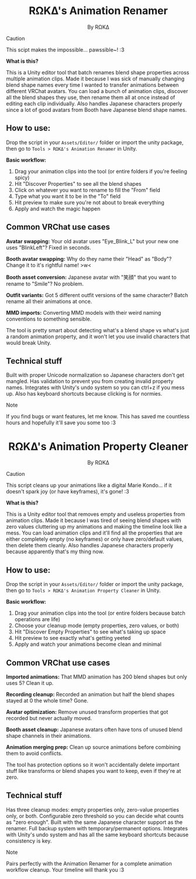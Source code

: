 <div align="center">
  <h1>RΩKΔ's Animation Renamer</h1>
  <p>By RΩKΔ</p>
</div>

> [!CAUTION]
> This scipt makes the impossible... pawssible~! :3

**What is this?**

This is a Unity editor tool that batch renames blend shape properties across multiple animation clips. Made it because I was sick of manually changing blend shape names every time I wanted to transfer animations between different VRChat avatars. You can load a bunch of animation clips, discover all the blend shapes they use, then rename them all at once instead of editing each clip individually. Also handles Japanese characters properly since a lot of good avatars from Booth have Japanese blend shape names.

## How to use:

Drop the script in your `Assets/Editor/` folder or import the unity package, then go to `Tools > RΩKΔ's Animation Renamer` in Unity.

**Basic workflow:**
1. Drag your animation clips into the tool (or entire folders if you're feeling spicy)
2. Hit "Discover Properties" to see all the blend shapes
3. Click on whatever you want to rename to fill the "From" field
4. Type what you want it to be in the "To" field  
5. Hit preview to make sure you're not about to break everything
6. Apply and watch the magic happen

## Common VRChat use cases

**Avatar swapping:** Your old avatar uses "Eye_Blink_L" but your new one uses "BlinkLeft"? Fixed in seconds.

**Booth avatar swapping:** Why do they name their "Head" as "Body"? Change it to it's rightful name! >w<

**Booth asset conversion:** Japanese avatar with "笑顔" that you want to rename to "Smile"? No problem.

**Outfit variants:** Got 5 different outfit versions of the same character? Batch rename all their animations at once.

**MMD imports:** Converting MMD models with their weird naming conventions to something sensible.

The tool is pretty smart about detecting what's a blend shape vs what's just a random animation property, and it won't let you use invalid characters that would break Unity.

## Technical stuff

Built with proper Unicode normalization so Japanese characters don't get mangled. Has validation to prevent you from creating invalid property names. Integrates with Unity's undo system so you can ctrl+z if you mess up. Also has keyboard shortcuts because clicking is for normies.

> [!NOTE]  
> If you find bugs or want features, let me know. This has saved me countless hours and hopefully it'll save you some too :3


<div align="center">
  <h1>RΩKΔ's Animation Property Cleaner</h1>
  <p>By RΩKΔ</p>
</div>

> [!CAUTION]
> This script cleans up your animations like a digital Marie Kondo... if it doesn't spark joy (or have keyframes), it's gone! :3

**What is this?**

This is a Unity editor tool that removes empty and useless properties from animation clips. Made it because I was tired of seeing blend shapes with zero values cluttering up my animations and making the timeline look like a mess. You can load animation clips and it'll find all the properties that are either completely empty (no keyframes) or only have zero/default values, then delete them cleanly. Also handles Japanese characters properly because apparently that's my thing now.

## How to use:

Drop the script in your `Assets/Editor/` folder or import the unity package, then go to `Tools > RΩKΔ's Animation Property Cleaner` in Unity.

**Basic workflow:**
1. Drag your animation clips into the tool (or entire folders because batch operations are life)
2. Choose your cleanup mode (empty properties, zero values, or both)
3. Hit "Discover Empty Properties" to see what's taking up space
4. Hit preview to see exactly what's getting yeeted
5. Apply and watch your animations become clean and minimal

## Common VRChat use cases

**Imported animations:** That MMD animation has 200 blend shapes but only uses 5? Clean it up.

**Recording cleanup:** Recorded an animation but half the blend shapes stayed at 0 the whole time? Gone.

**Avatar optimization:** Remove unused transform properties that got recorded but never actually moved.

**Booth asset cleanup:** Japanese avatars often have tons of unused blend shape channels in their animations.

**Animation merging prep:** Clean up source animations before combining them to avoid conflicts.

The tool has protection options so it won't accidentally delete important stuff like transforms or blend shapes you want to keep, even if they're at zero.

## Technical stuff

Has three cleanup modes: empty properties only, zero-value properties only, or both. Configurable zero threshold so you can decide what counts as "zero enough". Built with the same Japanese character support as the renamer. Full backup system with temporary/permanent options. Integrates with Unity's undo system and has all the same keyboard shortcuts because consistency is key.

> [!NOTE]  
> Pairs perfectly with the Animation Renamer for a complete animation workflow cleanup. Your timeline will thank you :3

